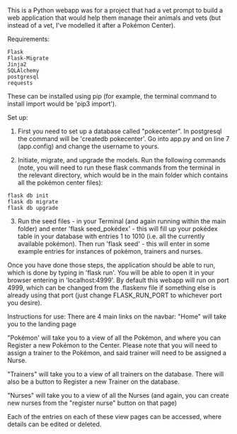 This is a Python webapp was for a project that had a vet prompt to build a web application that would help them manage their animals and vets (but instead of a vet, I've modelled it after a Pokémon Center).

Requirements:
```
Flask
Flask-Migrate
Jinja2
SQLAlchemy
postgresql
requests
```
These can be installed using pip (for example, the terminal command to install import would be 'pip3 import').

Set up:
1. First you need to set up a database called "pokecenter". In postgresql the command will be 'createdb pokecenter'. Go into app.py and on line 7 (app.config) and change the username to yours.

2. Initiate, migrate, and upgrade the models. Run the following commands (note, you will need to run these flask commands from the terminal in the relevant directory, which would be in the main folder which contains all the pokémon center files):
```
flask db init
flask db migrate
flask db upgrade
```

3. Run the seed files - in your Terminal (and again running within the main folder) and enter 'flask seed_pokédex' - this will fill up your pokédex table in your database with entries 1 to 1010 (i.e. all the currently available pokémon). Then run 'flask seed' - this will enter in some example entries for instances of pokémon, trainers and nurses.

Once you have done those steps, the application should be able to run, which is done by typing in 'flask run'. You will be able to open it in your browser entering in 'localhost:4999'. By default this webapp will run on port 4999, which can be changed from the .flaskenv file if something else is already using that port (just change FLASK_RUN_PORT to whichever port you desire).

Instructions for use:
There are 4 main links on the navbar:
"Home" will take you to the landing page

"Pokémon' will take you to a view of all the Pokémon, and where you can Register a new Pokémon to the Center. Please note that you will need to assign a trainer to the Pokémon, and said trainer will need to be assigned a Nurse.

"Trainers" will take you to a view of all trainers on the database. There will also be a button to Register a new Trainer on the database.

"Nurses" will take you to a view of all the Nurses (and again, you can create new nurses from the "register nurse" button on that page)

Each of the entries on each of these view pages can be accessed, where details can be edited or deleted.
